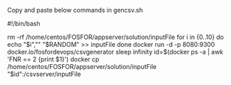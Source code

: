 Copy and paste below commands in gencsv.sh



#!/bin/bash


rm -rf /home/centos/FOSFOR/appserver/solution/inputFile
for i in {0..10}
  do
     echo "$i","" "$RANDOM" >> inputFile
done
docker run -d -p 8080:9300 docker.io/fosfordevops/csvgenerator sleep infinity
id=$(docker ps -a | awk 'FNR == 2 {print $1}')
docker cp /home/centos/FOSFOR/appserver/solution/inputFile "$id":/csvserver/inputFile
